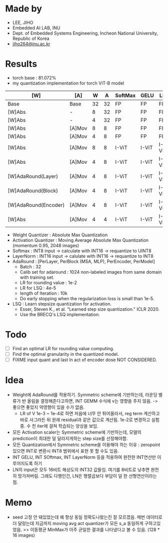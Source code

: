 # Made by
- LEE, JIHO
- Embedded AI LAB, INU 
- Dept. of Embedded Systems Engineering, Incheon National University, Republic of Korea
- jiho264@inu.ac.kr  

# Results
- torch base : 81.072%
- my quantization implementation for torch ViT-B model 

| [W]                  | [A]    | W   | A   | SoftMax | GELU  | LN    | IdAdd | Acc @ 1 |
| -------------------- | ------ | --- | --- | ------- | ----- | ----- | ----- | ------- |
| Base                 | Base   | 32  | 32  | FP      | FP    | FP    | FP    | 81.068% |
| [W]Abs               | -      | 8   | 32  | FP      | FP    | FP    | FP    | 81.074% |
| [W]Abs               | -      | 4   | 32  | FP      | FP    | FP    | FP    | 79.794% |
| [W]Abs               | [A]Mov | 8   | 8   | FP      | FP    | FP    | FP    | 78.406% |
| [W]Abs               | [A]Mov | 4   | 8   | FP      | FP    | FP    | FP    | 76.894% |
| [W]Abs               | [A]Mov | 8   | 8   | I-ViT   | I-ViT | I-ViT | 16    | 77.064% |
| [W]Abs               | [A]Mov | 4   | 8   | I-ViT   | I-ViT | I-ViT | 16    | 72.964% |
| [W]AdaRound(Layer)   | [A]Mov | 4   | 8   | I-ViT   | I-ViT | I-ViT | 16    | 79.076% |
| [W]AdaRound(Block)   | [A]Mov | 4   | 8   | I-ViT   | I-ViT | I-ViT | 16    | 78.484% |
| [W]AdaRound(Encoder) | [A]Mov | 4   | 8   | I-ViT   | I-ViT | I-ViT | 16    | 78.782% |
| [W]Abs               | [A]Mov | 4   | 4   | I-ViT   | I-ViT | I-ViT | 16    | 0.134%  |


- Weight Quantizer : Absolute Max Quantization
- Activation Quantizer : Moving Average Absolute Max Quantization (momentum 0.95, 2048 images)
- Softmax : INT8 input -> calculate with INT16 -> requantize to UINT8
- LayerNorm : INT16 input -> calulate with INT16 -> requantize to INT8
- AdaRound : [PerLayer, PerBlock (MSA, MLP), PerEncoder, PerModel]
  - Batch : 32
  - Calib set for adaround : 1024 non-labeled images from same domain with training set.
  - LR for rounding value : 1e-2
  - LR for LSQ : 4e-5
  - length of Iteration : 10k
  - Do early stopping when the regularization loss is small than 1e-5.
- LSQ : Learn stepsize quantization for activation.
  - Esser, Steven K., et al. "Learned step size quantization." ICLR 2020.
  - Use the BRECQ's LSQ implementation.

# Todo
- [ ] Find an optimal LR for rounding value computing.
- [ ] Find the optimal granularity in the quantized model.
- [ ] FIXME input quant and last ln act of encoder dose NOT CONSIDERED.

# Idea
- Weight에 AdaRound를 적용하기. Symmetric scheme에 기반하는데, 라운딩 벨류가 반 올림을 결정해준다고하면, INT GEMM 수식에 v는 영향을 주지 않음. -> 좋으면 좋았지 악영향이 있을 수가 없음. 
  - LR of V 1e-3 ~ 1e-4로 하면 처음에 너무 안 튀어올라서, reg term 계산하고 바로 사그라든 뒤 원래 residual과 같은 값으로 계산됨. 1e-2로 변경하고 실험 중. 수 천 iter에 걸쳐 학습되는 양상을 보임.
- 모든 Activation scaler는 Symmetric scheme에 기반하는데, 모델의 prediction이 최대한 덜 달라지게하는 step size를 선정해야함.
- 모든 Quantization에서 Symmetric scheme을 이용해야 하는 이유 : zeropoint있으면 INT로 변환시 INT8 범위에서 표현 못 할 수도 있음.
- INT GELU, INT SOftmax, INT LayerNorm 등을 적용하여 완전한 INT연산만 이루어지도록 하기
- LN의 input은 모두 16비트 해상도의 INT32 값들임. 여기를 8비트로 낮추면 완전히 망가져버림. 그래도 다행인건, LN은 행렬곱보다 부담이 덜 한 선형연산이라는 점.


# Memo
- seed 고정 안 돼있었는데 왜 항상 동일 정확도나왔는진 잘 모르겠음. 메번 데이터로더 달랐는데 지금까지 moving avg act quantizer가 모든 s_a 동일하게 구하고있었음. >> 이동평균 MinMax가 아주 균일한 결과를 나타냈다고 볼 수 있음. (128 * 16 images)
